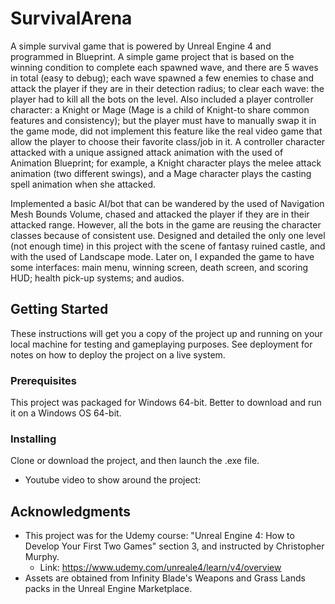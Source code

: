 # SurvivalArena
A simple survival game that is powered by Unreal Engine 4 and programmed in Blueprint. A simple game project that is based on the winning condition to complete each spawned wave, and there are 5 waves in total (easy to debug); each wave spawned a few enemies to chase and attack the player if they are in their detection radius; to clear each wave: the player had to kill all the bots on the level. Also included a player controller character: a Knight or Mage (Mage is a child of Knight-to share common features and consistency); but the player must have to manually swap it in the game mode, did not implement this feature like the real video game that allow the player to choose their favorite class/job in it. A controller character attacked with a unique assigned attack animation with the used of Animation Blueprint; for example, a Knight character plays the melee attack animation (two different swings), and a Mage character plays the casting spell animation when she attacked.

Implemented a basic AI/bot that can be wandered by the used of Navigation Mesh Bounds Volume, chased and attacked the player if they are in their attacked range. However, all the bots in the game are reusing the character classes because of consistent use. Designed and detailed the only one level (not enough time) in this project with the scene of fantasy ruined castle, and with the used of Landscape mode. Later on, I expanded the game to have some interfaces: main menu, winning screen, death screen, and scoring HUD; health pick-up systems; and audios.

## Getting Started
These instructions will get you a copy of the project up and running on your local machine for testing and gameplaying purposes. See deployment for notes on how to deploy the project on a live system.

### Prerequisites
This project was packaged for Windows 64-bit. Better to download and run it on a Windows OS 64-bit.

### Installing
Clone or download the project, and then launch the .exe file. 
* Youtube video to show around the project: 

## Acknowledgments 
* This project was for the Udemy course: "Unreal Engine 4: How to Develop Your First Two Games" section 3, and instructed by Christopher Murphy.
  * Link: https://www.udemy.com/unreale4/learn/v4/overview
* Assets are obtained from Infinity Blade's Weapons and Grass Lands packs in the Unreal Engine Marketplace. 
